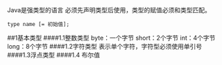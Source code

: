 Java是强类型的语言 必须先声明类型后使用，类型的赋值必须和类型匹配。
```
type name [= 初始值];
```
##1基本类型
####1.1整数类型
byte：一个字节
short：2个字节
int：4个字节
long：8个字节
####1.2字符类型
表示单个字符，字符型必须使用单引号
####1.3浮点类型
####1.4 布尔值
